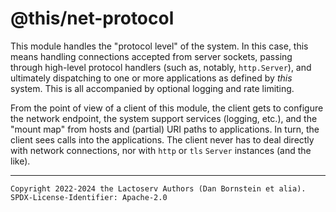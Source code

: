 @this/net-protocol
==================

This module handles the "protocol level" of the system. In this case, this means
handling connections accepted from server sockets, passing through high-level
protocol handlers (such as, notably, `http.Server`), and ultimately dispatching
to one or more applications as defined by _this_ system. This is all accompanied
by optional logging and rate limiting.

From the point of view of a client of this module, the client gets to configure
the network endpoint, the system support services (logging, etc.), and the
"mount map" from hosts and (partial) URI paths to applications. In turn, the
client sees calls into the applications. The client never has to deal directly
with network connections, nor with `http` or `tls` `Server` instances (and the
like).

- - - - - - - - - -
```
Copyright 2022-2024 the Lactoserv Authors (Dan Bornstein et alia).
SPDX-License-Identifier: Apache-2.0
```
